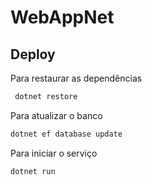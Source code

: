 
#  WebAppNet 




## Deploy

Para  restaurar as dependências

```bash
 dotnet restore
```

Para atualizar o banco

```bash
dotnet ef database update
```



Para  iniciar o serviço

```bash
dotnet run
```




